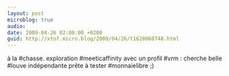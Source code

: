 ```yaml
---
layout: post
microblog: true
audio: 
date: 2009-04-26 02:00:00 +0200
guid: http://xtof.micro.blog/2009/04/26/t1620060748.html
---
```

à la #chasse. exploration #meeticaffinity avec un profil #vrm :  cherche belle #louve indépendante prête à tester #monnaielibre ;)
